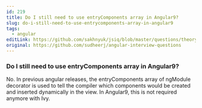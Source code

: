 ```yaml
---
id: 219
title: Do I still need to use entryComponents array in Angular9?
slug: do-i-still-need-to-use-entrycomponents-array-in-angular9
tags:
  - angular
editLink: https://github.com/sakhnyuk/jsiq/blob/master/questions/theory/angular/219.md
original: https://github.com/sudheerj/angular-interview-questions
---
```


### Do I still need to use entryComponents array in Angular9?

No. In previous angular releases, the entryComponents array of ngModule decorator is used to tell the compiler which components would be created and inserted dynamically in the view. In Angular9, this is not required anymore with Ivy.